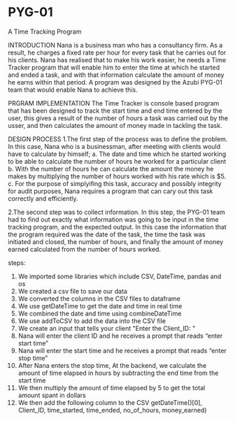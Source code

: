 # PYG-01
A Time Tracking Program

INTRODUCTION
Nana is a business man who has a consultancy firm. As a result, he charges a fixed rate per hour for every task that he carries out for his clients. Nana has realised that to make his work easier, he needs a Time Tracker program that will enable him to enter the time at which he started and ended a task, and with that information calculate the amount of money he earns within that period. A program was designed by the Azubi PYG-01 team that would enable Nana to achieve this.

PRGRAM IMPLEMENTATION
The Time Tracker is console based program  that has been designed to track the start time and end time entered by the user, this gives a result of the number of hours a task was carried out by the usser, and then calculates the amount of money made in tackling the task.

DESIGN PROCESS
1.The first step of the process was to define the problem. In this case, Nana who is a businessman, after meeting with clients would have to calculate by himself;
  a. The date and time which he started working to be able to calculate the number of hours he worked for a particular client
  b. With the number of hours he can calculate the amount the money he makes by multiplying the number of hours worked with his rate which is $5.
  c. For the purpose of simplyifing this task, accuracy and possibly integrity for audit purposes, Nana requires a program that can cary out this task correctly and efficiently.
  
2.The second step was to collect information. In this step, the PYG-01 team had to find out exactly what information was going to be input in the time tracking program, and the expected output. In this case the information that the program required was the date of the task, the time the task was initiated and closed, the number of hours, and finally the amount of money earned calculated from the number of hours worked. 

steps:
1.	We imported some libraries which include CSV, DateTime, pandas and os
2.	We created a csv file to save our data
3.	We converted the columns in the CSV files to dataframe
4.	We use getDateTime to get the date and time in real time
5.	We combined the date and time using combineDateTime
6.	We use addToCSV to add the data into the CSV file
7.	We create an input that tells your client "Enter the Client_ID: "
8.	Nana will enter the client ID and he receives a prompt that reads “enter start time”
9.	Nana will enter the start time and he receives a prompt that reads “enter stop time”
10.	After Nana enters the stop time, At the backend, we calculate the amount of time elapsed in hours by subtracting the end time from the start time
11.	 We then multiply the amount of time elapsed by 5 to get the total amount spant in dollars 
12.	We then add the following column to the CSV getDateTime()[0], Client_ID, time_started, time_ended, no_of_hours, money_earned)

  







